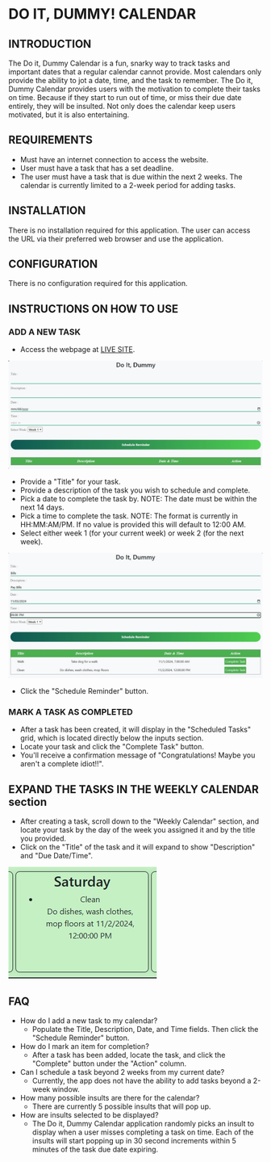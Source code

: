 # DO IT, DUMMY! CALENDAR


## INTRODUCTION
The Do it, Dummy Calendar is a fun, snarky way to track tasks and important dates that a regular calendar cannot provide.
Most calendars only provide the ability to jot a date, time, and the task to remember.
The Do it, Dummy Calendar provides users with the motivation to complete their tasks on time.
Because if they start to run out of time, or miss their due date entirely, they will be insulted.
Not only does the calendar keep users motivated, but it is also entertaining.

## REQUIREMENTS
- Must have an internet connection to access the website.
- User must have a task that has a set deadline.
- The user must have a task that is due within the next 2 weeks.  The calendar is currently limited to a 2-week period for adding tasks.

## INSTALLATION
There is no installation required for this application. The user can access the URL via their preferred web browser and use the application.

## CONFIGURATION
There is no configuration required for this application.

## INSTRUCTIONS ON HOW TO USE
### ADD A NEW TASK
- Access the webpage at [LIVE SITE](https://tatesutter.github.io/Do-It-Dummy/).

![Display of inputs for calendar](./assets/images/001_Witty_Calendar_Inputs.jpg)

- Provide a "Title" for your task.
- Provide a description of the task you wish to schedule and complete.
- Pick a date to complete the task by. NOTE: The date must be within the next 14 days.
- Pick a time to complete the task.  NOTE: The format is currently in HH:MM:AM/PM.  If no value is provided this will default to 12:00 AM.
- Select either week 1 (for your current week) or week 2 (for the next week).

![Display of calendar with all fields populated](./assets/images/002_Witty_Calendar_Inputs_Populated.jpg)


- Click the "Schedule Reminder" button.

### MARK A TASK AS COMPLETED
- After a task has been created, it will display in the "Scheduled Tasks" grid, which is located directly below the inputs section.
- Locate your task and click the "Complete Task" button.
- You'll receive a confirmation message of "Congratulations! Maybe you aren't a complete idiot!!".

## EXPAND THE TASKS IN THE WEEKLY CALENDAR section
- After creating a task, scroll down to the "Weekly Calendar" section, and locate your task by the day of the week you assigned it and by the title you provided.
- Click on the "Title" of the task and it will expand to show "Description" and "Due Date/Time".

![An existing task expanded within the weekly calendar](./assets/images/003_Expand_the_Task_Title.jpg)

## FAQ
- How do I add a new task to my calendar? 
    - Populate the Title, Description, Date, and Time fields.  Then click the "Schedule Reminder" button.
- How do I mark an item for completion? 
    - After a task has been added, locate the task, and click the "Complete" button under the "Action" column.
- Can I schedule a task beyond 2 weeks from my current date? 
    - Currently, the app does not have the ability to add tasks beyond a 2-week window.
- How many possible insults are there for the calendar? 
    - There are currently 5 possible insults that will pop up.
- How are insults selected to be displayed?  
    - The Do it, Dummy Calendar application randomly picks an insult to display when a user misses completing a task on time.  Each of the insults will start popping up in 30 second increments within 5 minutes of the task due date expiring.
